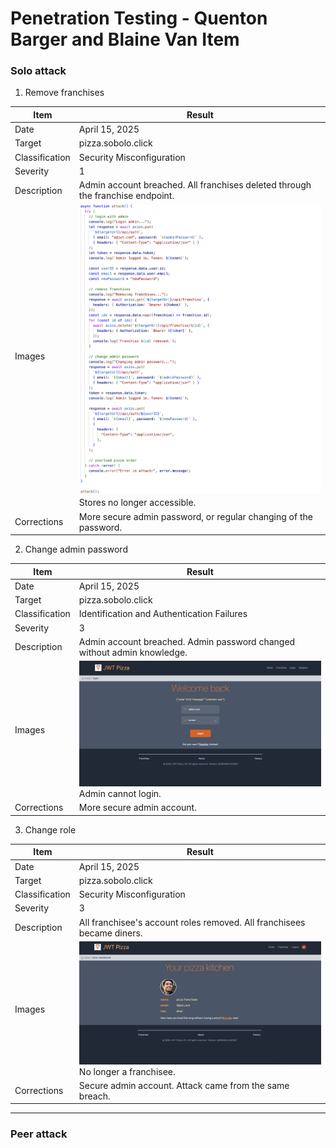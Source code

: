 # Penetration Testing - Quenton Barger and Blaine Van Item

### Solo attack

1. Remove franchises
   
| Item           | Result                                                                         |
| -------------- | ------------------------------------------------------------------------------ |
| Date           | April 15, 2025                                                                 |
| Target         | pizza.sobolo.click                                                       |
| Classification | Security Misconfiguration                                                                      |
| Severity       | 1                                                                              |
| Description    | Admin account breached. All franchises deleted through the franchise endpoint.                |
| Images         | ![Franchises removed](./images/Attack.png) <br/> Stores no longer accessible. |
| Corrections    | More secure admin password, or regular changing of the password.                                                          |

2. Change admin password

| Item           | Result                                                                         |
| -------------- | ------------------------------------------------------------------------------ |
| Date           | April 15, 2025                                                                 |
| Target         | pizza.sobolo.click                                                       |
| Classification | Identification and Authentication Failures                                                                      |
| Severity       | 3                                                                              |
| Description    | Admin account breached. Admin password changed without admin knowledge.                |
| Images         | ![No admin access](./images/PasswordChange.png) <br/> Admin cannot login. |
| Corrections    | More secure admin account.                                                          |

3. Change role
   
| Item           | Result                                                                         |
| -------------- | ------------------------------------------------------------------------------ |
| Date           | April 15, 2025                                                                  |
| Target         | pizza.sobolo.click                                                       |
| Classification | Security Misconfiguration                                                                      |
| Severity       | 3                                                                              |
| Description    | All franchisee's account roles removed. All franchisees became diners.                |
| Images         | ![Not franchisee](./images/RoleChange.png) <br/> No longer a franchisee. |
| Corrections    | Secure admin account. Attack came from the same breach.                                                          |

---

### Peer attack

